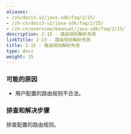 ```yaml
---
aliases:
- /zh/docs3-v2/java-sdk/faq/2/15/
- /zh-cn/docs3-v2/java-sdk/faq/2/15/
- /zh-cn/overview/mannual/java-sdk/faq/2/15/
description: 2-15 - 路由规则解析失败
linkTitle: 2-15 - 路由规则解析失败
title: 2-15 - 路由规则解析失败
type: docs
weight: 15
---
```







### 可能的原因

* 用户配置的路由规则不合法。

### 排查和解决步骤
排查配置的路由规则。
